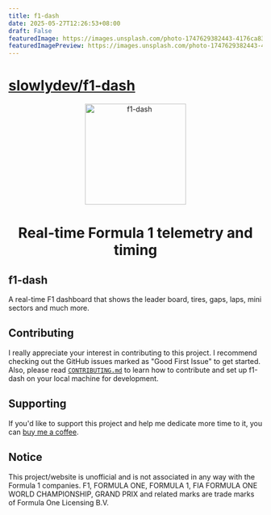 ```yaml
---
title: f1-dash
date: 2025-05-27T12:26:53+08:00
draft: False
featuredImage: https://images.unsplash.com/photo-1747629382443-4176ca83b5de?ixid=M3w0NjAwMjJ8MHwxfHJhbmRvbXx8fHx8fHx8fDE3NDgzMTk4Nzh8&ixlib=rb-4.1.0
featuredImagePreview: https://images.unsplash.com/photo-1747629382443-4176ca83b5de?ixid=M3w0NjAwMjJ8MHwxfHJhbmRvbXx8fHx8fHx8fDE3NDgzMTk4Nzh8&ixlib=rb-4.1.0
---
```


# [slowlydev/f1-dash](https://github.com/slowlydev/f1-dash)

<p align="center">
  <picture>
    <source media="(prefers-color-scheme: dark)" srcset="./dash/public/tag-logo.png" width="200">
    <img alt="f1-dash" src="./dash/public/tag-logo.png" width="200">
  </picture>
</p>

<h1 align="center">Real-time Formula 1 telemetry and timing</h1>

## f1-dash

A real-time F1 dashboard that shows the leader board, tires, gaps, laps, mini sectors and much more.

## Contributing

I really appreciate your interest in contributing to this project. I recommend checking out the GitHub issues marked as "Good First Issue" to get started. Also, please read [`CONTRIBUTING.md`](CONTRIBUTING.md) to learn how to contribute and set up f1-dash on your local machine for development.

## Supporting

If you'd like to support this project and help me dedicate more time to it, you can [buy me a coffee](https://www.buymeacoffee.com/slowlydev).

## Notice

This project/website is unofficial and is not associated in any way with the Formula 1 companies. F1, FORMULA ONE, FORMULA 1, FIA FORMULA ONE WORLD CHAMPIONSHIP, GRAND PRIX and related marks are trade marks of Formula One Licensing B.V.